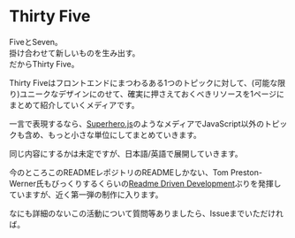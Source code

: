 # Thirty Five

FiveとSeven。    
掛け合わせて新しいものを生み出す。  
だからThirty Five。

Thirty Fiveはフロントエンドにまつわるある1つのトピックに対して、(可能な限り)ユニークなデザインにのせて、確実に押さえておくべきリソースを1ページにまとめて紹介していくメディアです。

一言で表現するなら、[Superhero.js](http://superherojs.com/)のようなメディアでJavaScript以外のトピックも含め、もっと小さな単位にしてまとめていきます。

同じ内容にするかは未定ですが、日本語/英語で展開していきます。

今のところこのREADMEレポジトリのREADMEしかない、Tom Preston-Werner氏もびっくりするくらいの[Readme Driven Development](http://tom.preston-werner.com/2010/08/23/readme-driven-development.html)ぶりを発揮していますが、近く第一弾の制作に入ります。

なにも詳細のないこの活動について質問等ありましたら、Issueまでいただければ。